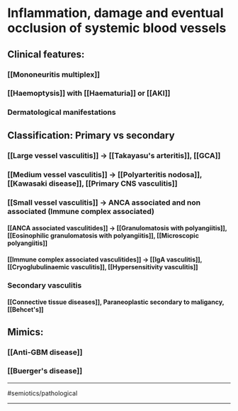  # Inflammation, damage and eventual occlusion of systemic blood vessels
## Clinical features:
### [[Mononeuritis multiplex]]
### [[Haemoptysis]] with [[Haematuria]] or [[AKI]]
### Dermatological manifestations
## Classification: Primary vs secondary
### [[Large vessel vasculitis]] -> [[Takayasu's arteritis]], [[GCA]]
### [[Medium vessel vasculitis]] -> [[Polyarteritis nodosa]], [[Kawasaki disease]], [[Primary CNS vasculitis]]
### [[Small vessel vasculitis]] -> ANCA associated and non associated (Immune complex associated)
#### [[ANCA associated vasculitides]] -> [[Granulomatosis with polyangiitis]], [[Eosinophilic granulomatosis with polyangiitis]], [[Microscopic polyangiitis]]
#### [[Immune complex associated vasculitides]] -> [[IgA vasculitis]], [[Cryoglubulinaemic vasculitis]], [[Hypersensitivity vasculitis]]
### Secondary vasculitis
#### [[Connective tissue diseases]], Paraneoplastic secondary to maligancy, [[Behcet's]]
## Mimics:
### [[Anti-GBM disease]]
### [[Buerger's disease]]

---
#semiotics/pathological  

---